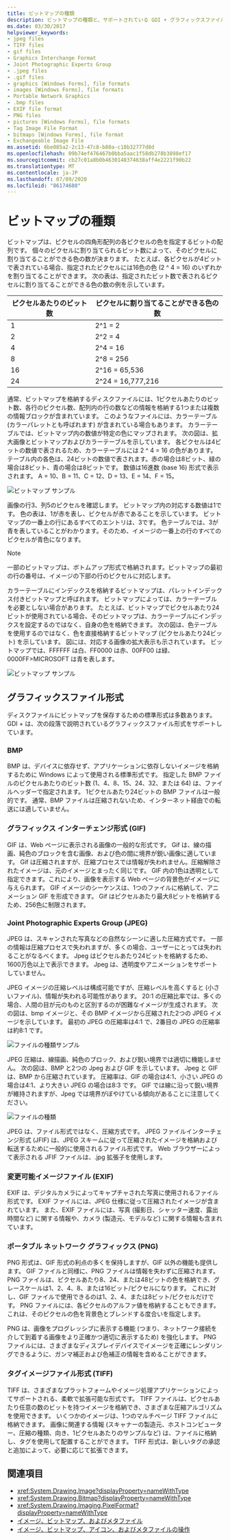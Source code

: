 ```yaml
---
title: ビットマップの種類
description: ビットマップの種類と、サポートされている GDI + グラフィックスファイル形式 (BMP、JPG、GIF、PNG、TIFF など) について説明します。
ms.date: 03/30/2017
helpviewer_keywords:
- jpeg files
- TIFF files
- gif files
- Graphics Interchange Format
- Joint Photographic Experts Group
- .jpeg files
- .gif files
- graphics [Windows Forms], file formats
- images [Windows Forms], file formats
- Portable Network Graphics
- .bmp files
- EXIF file format
- PNG files
- pictures [Windows Forms], file formats
- Tag Image File Format
- bitmaps [Windows Forms], file format
- Exchangeable Image File
ms.assetid: 6be085a2-2c13-47c8-b80a-c18b32777d8d
ms.openlocfilehash: 09b74ef476467b0bba5aac1f58db278b3898ef17
ms.sourcegitcommit: cb27c01a8b0b4630148374638aff4e2221f90b22
ms.translationtype: MT
ms.contentlocale: ja-JP
ms.lasthandoff: 07/09/2020
ms.locfileid: "86174680"
---
```

# <a name="types-of-bitmaps"></a>ビットマップの種類
ビットマップは、ピクセルの四角形配列の各ピクセルの色を指定するビットの配列です。 個々のピクセルに割り当てられるビット数によって、そのピクセルに割り当てることができる色の数が決まります。 たとえば、各ピクセルが4ビットで表されている場合、指定されたピクセルには16色の色 (2 ^ 4 = 16) のいずれかを割り当てることができます。 次の表は、指定されたビット数で表されるピクセルに割り当てることができる色の数の例を示しています。  
  
|ピクセルあたりのビット数|ピクセルに割り当てることができる色の数|  
|--------------------|------------------------------------------------------|  
|1|2^1 = 2|  
|2|2^2 = 4|  
|4|2^4 = 16|  
|8|2^8 = 256|  
|16|2^16 = 65,536|  
|24|2^24 = 16,777,216|  
  
 通常、ビットマップを格納するディスクファイルには、1ピクセルあたりのビット数、各行のピクセル数、配列内の行の数などの情報を格納する1つまたは複数の情報ブロックが含まれています。 このようなファイルには、カラーテーブル (カラーパレットとも呼ばれます) が含まれている場合もあります。 カラーテーブルでは、ビットマップ内の数値が特定の色にマップされます。 次の図は、拡大画像とビットマップおよびカラーテーブルを示しています。 各ピクセルは4ビットの数値で表されるため、カラーテーブルには 2 ^ 4 = 16 の色があります。 テーブル内の各色は、24ビットの数値で表されます。赤の場合は8ビット、緑の場合は8ビット、青の場合は8ビットです。 数値は16進数 (base 16) 形式で表示されます。 A = 10、B = 11、C = 12、D = 13、E = 14、F = 15。  
  
 ![ビットマップ サンプル](./media/aboutgdip03-art01.gif "AboutGdip03_Art01")  
  
 画像の行3、列5のピクセルを確認します。 ビットマップ内の対応する数値は1です。 色の表は、1が赤を表し、ピクセルが赤であることを示しています。 ビットマップの一番上の行にあるすべてのエントリは、3です。 色テーブルでは、3が青を表していることがわかります。そのため、イメージの一番上の行のすべてのピクセルが青色になります。  
  
> [!NOTE]
> 一部のビットマップは、ボトムアップ形式で格納されます。ビットマップの最初の行の番号は、イメージの下部の行のピクセルに対応します。  
  
 カラーテーブルにインデックスを格納するビットマップは、パレットインデックス付きビットマップと呼ばれます。 ビットマップによっては、カラーテーブルを必要としない場合があります。 たとえば、ビットマップでピクセルあたり24ビットが使用されている場合、そのビットマップは、カラーテーブルにインデックスを設定するのではなく、自身の色を格納できます。 次の図は、色テーブルを使用するのではなく、色を直接格納するビットマップ (ピクセルあたり24ビット) を示しています。 図には、対応する画像の拡大表示も示されています。 ビットマップでは、FFFFFF は白、FF0000 は赤、00FF00 は緑、0000FF>MICROSOFT は青を表します。  
  
 ![ビットマップ サンプル](./media/aboutgdip03-art02.gif "AboutGdip03_Art02")  
  
## <a name="graphics-file-formats"></a>グラフィックスファイル形式  
 ディスクファイルにビットマップを保存するための標準形式は多数あります。 GDI + は、次の段落で説明されているグラフィックスファイル形式をサポートしています。  
  
### <a name="bmp"></a>BMP  
 BMP は、デバイスに依存せず、アプリケーションに依存しないイメージを格納するために Windows によって使用される標準形式です。 指定した BMP ファイルのピクセルあたりのビット数 (1、4、8、15、24、32、または 64) は、ファイルヘッダーで指定されます。 1ピクセルあたり24ビットの BMP ファイルは一般的です。 通常、BMP ファイルは圧縮されないため、インターネット経由での転送には適していません。  
  
### <a name="graphics-interchange-format-gif"></a>グラフィックス インターチェンジ形式 (GIF)  
 GIF は、Web ページに表示される画像の一般的な形式です。 Gif は、線の描画、純色のブロックを含む画像、および色の間に境界が鋭い画像に適しています。 Gif は圧縮されますが、圧縮プロセスでは情報が失われません。圧縮解除されたイメージは、元のイメージとまったく同じです。 GIF 内の1色は透明として指定できます。これにより、画像を表示する Web ページの背景色がイメージに与えられます。 GIF イメージのシーケンスは、1つのファイルに格納して、アニメーション GIF を形成できます。 Gif はピクセルあたり最大8ビットを格納するため、256色に制限されます。  
  
### <a name="joint-photographic-experts-group-jpeg"></a>Joint Photographic Experts Group (JPEG)  
 JPEG は、スキャンされた写真などの自然なシーンに適した圧縮方式です。 一部の情報は圧縮プロセスで失われますが、多くの場合、ユーザーにとっては失われることがなるべくます。 Jpeg はピクセルあたり24ビットを格納するため、1600万色以上で表示できます。 Jpeg は、透明度やアニメーションをサポートしていません。  
  
 JPEG イメージの圧縮レベルは構成可能ですが、圧縮レベルを高くすると (小さいファイル)、情報が失われる可能性があります。 20:1 の圧縮比率では、多くの場合、人間の目が元のものと区別するのが困難なイメージが生成されます。 次の図は、bmp イメージと、その BMP イメージから圧縮された2つの JPEG イメージを示しています。 最初の JPEG の圧縮率は4:1 で、2番目の JPEG の圧縮率は約8:1 です。  
  
 ![ファイルの種類サンプル](./media/aboutgdip03-art03.gif "AboutGdip03_Art03")  
  
 JPEG 圧縮は、線描画、純色のブロック、および鋭い境界では適切に機能しません。 次の図は、BMP と2つの Jpeg および GIF を示しています。 Jpeg と GIF は、BMP から圧縮されています。 圧縮率は、GIF の場合は4:1、小さい JPEG の場合は4:1、より大きい JPEG の場合は8:3 です。 GIF では線に沿って鋭い境界が維持されますが、Jpeg では境界がぼやけている傾向があることに注意してください。  
  
 ![ファイルの種類](./media/aboutgdip03-art03a.gif "AboutGdip03_Art03A")  
  
 JPEG は、ファイル形式ではなく、圧縮方式です。 JPEG ファイルインターチェンジ形式 (JFIF) は、JPEG スキームに従って圧縮されたイメージを格納および転送するために一般的に使用されるファイル形式です。 Web ブラウザーによって表示される JFIF ファイルは、.jpg 拡張子を使用します。  
  
### <a name="exchangeable-image-file-exif"></a>変更可能イメージファイル (EXIF)  
 EXIF は、デジタルカメラによってキャプチャされた写真に使用されるファイル形式です。 EXIF ファイルには、JPEG 仕様に従って圧縮されたイメージが含まれています。 また、EXIF ファイルには、写真 (撮影日、シャッター速度、露出時間など) に関する情報や、カメラ (製造元、モデルなど) に関する情報も含まれています。  
  
### <a name="portable-network-graphics-png"></a>ポータブル ネットワーク グラフィックス (PNG)  
 PNG 形式は、GIF 形式の利点の多くを保持しますが、GIF 以外の機能も提供します。 GIF ファイルと同様に、PNG ファイルは情報を失わずに圧縮されます。 PNG ファイルは、ピクセルあたり8、24、または48ビットの色を格納でき、グレースケールは1、2、4、8、または16ビット/ピクセルになります。 これに対し、GIF ファイルで使用できるのは1、2、4、または8ビット/ピクセルだけです。 PNG ファイルには、各ピクセルのアルファ値を格納することもできます。これは、そのピクセルの色を背景色とブレンドする度合いを指定します。  
  
 PNG は、画像をプログレッシブに表示する機能 (つまり、ネットワーク接続を介して到着する画像をより正確かつ適切に表示するため) を強化します。 PNG ファイルには、さまざまなディスプレイデバイスでイメージを正確にレンダリングできるように、ガンマ補正および色補正の情報を含めることができます。  
  
### <a name="tag-image-file-format-tiff"></a>タグイメージファイル形式 (TIFF)  
 TIFF は、さまざまなプラットフォームやイメージ処理アプリケーションによってサポートされる、柔軟で拡張可能な形式です。 TIFF ファイルは、ピクセルあたり任意の数のビットを持つイメージを格納でき、さまざまな圧縮アルゴリズムを使用できます。 いくつかのイメージは、1つのマルチページ TIFF ファイルに格納できます。 画像に関連する情報 (スキャナーの製造元、ホストコンピューター、圧縮の種類、向き、1ピクセルあたりのサンプルなど) は、ファイルに格納し、タグを使用して配置することができます。 TIFF 形式は、新しいタグの承認と追加によって、必要に応じて拡張できます。  
  
## <a name="see-also"></a>関連項目

- <xref:System.Drawing.Image?displayProperty=nameWithType>
- <xref:System.Drawing.Bitmap?displayProperty=nameWithType>
- <xref:System.Drawing.Imaging.PixelFormat?displayProperty=nameWithType>
- [イメージ、ビットマップ、およびメタファイル](images-bitmaps-and-metafiles.md)
- [イメージ、ビットマップ、アイコン、およびメタファイルの操作](working-with-images-bitmaps-icons-and-metafiles.md)
